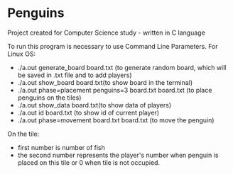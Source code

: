 # Penguins
Project created for Computer Science study - written in C language

To run this program is necessary to use Command Line Parameters. For Linux OS:
- ./a.out generate_board board.txt (to generate random board, which will be saved in .txt file and to add players)
- ./a.out show_board board.txt(to show board in the terminal)
- ./a.out phase=placement penguins=3 board.txt board.txt (to place penguins on the tiles)
- ./a.out show_data board.txt(to show data of players)
- ./a.out id board.txt (to show id of current player)
- ./a.out phase=movement board.txt board.txt (to move the penguin)

On the tile:
- first number is number of fish
- the second number represents the player's number when penguin is placed on this tile or 0 when tile is not occupied.
